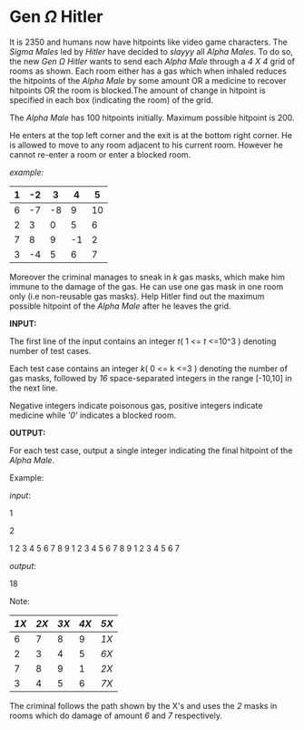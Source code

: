 # Gen $\Omega$ Hitler

It is 2350 and humans now have hitpoints like video game characters. The *Sigma Males* led by *Hitler*  have decided to *slayyy* all *Alpha Males*.
To do so, the new *Gen* $\Omega$ *Hitler* wants to send each *Alpha Male* through a *4 X 4* grid of rooms as shown. Each room either has a gas which 
when inhaled reduces the hitpoints of the *Alpha Male* by some amount OR a medicine to recover hitpoints OR the room is blocked.The amount of change in hitpoint is specified in each box (indicating the room) of the grid. 

The *Alpha Male* has 100 hitpoints initially. Maximum possible hitpoint is 200.

He enters at the top left corner and the exit is at the bottom right corner.
He is allowed to move to any room adjacent to his current room.
However he cannot re-enter a room or enter a blocked room.

*example:*

| 1 | -2 | 3 | 4 | 5 |
|-|-|-|-|-|
| 6 |-7 |-8 |9 |10 |
| 2| 3| 0| 5| 6|
|7 |8 |9 |-1 |2 |
|3 |-4 |5 |6 |7 |

Moreover the criminal manages to sneak in *k* gas masks, which make him immune to the damage of the gas. He can use one gas mask in one room only (i.e non-reusable gas masks).
Help Hitler find out the maximum possible hitpoint of the *Alpha Male* after he leaves the grid.

**INPUT:**

The first line of the input contains an integer *t*( 1 <= *t* <=10^3 ) denoting number of test cases. 

Each test case contains an integer *k*( 0 <= k <=3 ) denoting the number of gas masks, followed by 
*16* space-separated integers in the range [-10,10] in the next line.

Negative integers indicate poisonous gas, positive integers indicate medicine while *'0'* indicates a blocked room.

**OUTPUT:**

For each test case, output a single integer indicating the final hitpoint of the *Alpha Male*.

Example:

*input*:

1

2

1
2
3
4
5
6
7
8
9
1
2
3
4
5
6
7
8
9
1
2
3
4
5
6
7

*output*:

18

Note:

| *1X* | *2X* | *3X* | *4X* | *5X* |
|-|-|-|-|-|
| 6 |7 |8 |9 |*1X* |
| 2| 3| 4| 5| *6X*|
|7 |8 |9 |1 |*2X* |
|3 |4 |5 |6 |*7X* |

The criminal follows the path shown by the X's and uses the *2* masks in rooms which do damage of amount *6* and *7* respectively.







